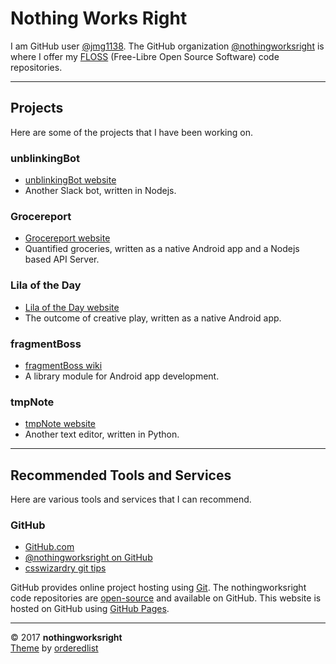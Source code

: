 # Nothing Works Right  

I am GitHub user [@jmg1138](https://github.com/jmg1138). The GitHub organization [@nothingworksright](https://github.com/nothingworksright) is where I offer my [FLOSS](https://www.gnu.org/philosophy/floss-and-foss.en.html) (Free-Libre Open Source Software) code repositories.  

___

## Projects  

Here are some of the projects that I have been working on.  

### unblinkingBot  

- [unblinkingBot website](https://www.unblinkingBot.com)  
- Another Slack bot, written in Nodejs.  

### Grocereport  

- [Grocereport website](http://www.Grocereport.com)  
- Quantified groceries, written as a native Android app and a Nodejs based API Server.  

### Lila of the Day  

- [Lila of the Day website](http://www.LilaOfTheDay.com)  
- The outcome of creative play, written as a native Android app.  

### fragmentBoss  

- [fragmentBoss wiki](https://github.com/nothingworksright/fragmentBoss/wiki)  
- A library module for Android app development.  

### tmpNote  

- [tmpNote website](http://tmpnote.com/)  
- Another text editor, written in Python.  

___

## Recommended Tools and Services  

Here are various tools and services that I can recommend.  

### GitHub  

- [GitHub.com](https://github.com/)  
- [@nothingworksright on GitHub](https://github.com/nothingworksright)  
- [csswizardry git tips](https://github.com/csswizardry/csswizardry.github.com/issues/66)  

GitHub provides online project hosting using [Git](https://github.com/git). The nothingworksright code repositories are [open-source](https://github.com/open-source) and available on GitHub. This website is hosted on GitHub using [GitHub Pages](https://pages.github.com/).  

___

&copy; 2017 __nothingworksright__  
[Theme](https://github.com/orderedlist/minimal) by [orderedlist](https://github.com/orderedlist)  
